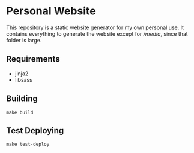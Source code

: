 # Personal Website
This repository is a static website generator for my own personal use. It contains everything to generate the website except for _/media_, since that
folder is large.

## Requirements
  * jinja2
  * libsass

## Building
`make build`

## Test Deploying
`make test-deploy`
